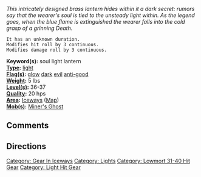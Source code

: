 *This intricately designed brass lantern hides within it a dark secret:
rumors say that the wearer's soul is tied to the unsteady light within.
As the legend goes, when the blue flame is extinguished the wearer falls
into the cold grasp of a grinning Death.*

`It has an unknown duration.`  
`Modifies hit roll by 3 continuous.`  
`Modifies damage roll by 3 continuous.`

**Keyword(s):** soul light lantern  
**[Type](:Category:_Object_Types "wikilink"):**
[light](:Category:_Lights "wikilink")  
**[Flag(s)](:Category:_Object_Flags "wikilink"):**
[glow](Glow_Flag "wikilink") [dark](Dark_Flag "wikilink")
[evil](Evil_Flag "wikilink") [anti-good](Anti-Good_Flag "wikilink")  
**[Weight](Object_Weight "wikilink"):** 5 lbs  
**[Level(s)](Object_Level "wikilink"):** 36-37  
**[Quality](Object_Quality "wikilink"):** 20 hps  
**[Area](:Category:_Areas "wikilink"):**
[Iceways](:Category:_Iceways "wikilink")
([Map](Iceways_Map "wikilink"))  
**[Mob(s)](:Category:_Mobs "wikilink"):** [Miner's
Ghost](Miner's_Ghost "wikilink")

## Comments

## Directions

[Category: Gear In Iceways](Category:_Gear_In_Iceways "wikilink")
[Category: Lights](Category:_Lights "wikilink") [Category: Lowmort 31-40
Hit Gear](Category:_Lowmort_31-40_Hit_Gear "wikilink") [Category: Light
Hit Gear](Category:_Light_Hit_Gear "wikilink")
